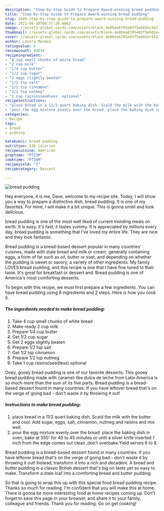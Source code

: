 ```yaml
---
description: "Step-by-Step Guide to Prepare Award-winning bread pudding"
title: "Step-by-Step Guide to Prepare Award-winning bread pudding"
slug: 1649-step-by-step-guide-to-prepare-award-winning-bread-pudding
date: 2021-06-30T06:57:26.886Z
image: //assets-global.cpcdn.com/assets/blank-4e0bea6785e03f5e602ec562f230caae08da540cada707380b4fe1bbebba43da.png
thumbnail: //assets-global.cpcdn.com/assets/blank-4e0bea6785e03f5e602ec562f230caae08da540cada707380b4fe1bbebba43da.png
cover: //assets-global.cpcdn.com/assets/blank-4e0bea6785e03f5e602ec562f230caae08da540cada707380b4fe1bbebba43da.png
author: Lenora Mendez
ratingvalue: 5
reviewcount: 44834
recipeingredient:
- "4 cup small chunks of white bread"
- "2 cup milk"
- "1/4 cup butter"
- "1/2 cup sugar"
- "2 eggs slightly beaten"
- "1/2 tsp salt"
- "1/2 tsp cinnamon"
- "1/2 tsp nutmeg"
- "1 cup raisinsseedless  optional"
recipeinstructions:
- "place bread in a 11/2 quart baking dish. Scald the milk with the butter and cool. Add sugar, eggs, salt, cinnamon, nutmeg and raisins and mix well."
- "pour the egg mixture evenly over the bread. place the baking dish in oven, bake at 350&#39; for 40 to 45 minutes or until a silver knife inserted 1 inch from the edge comes out clean ;don&#39;t overbake.Yield serves 6 to 8."
categories:
- Recipe
tags:
- bread
- pudding

katakunci: bread pudding 
nutrition: 130 calories
recipecuisine: American
preptime: "PT23M"
cooktime: "PT34M"
recipeyield: "3"
recipecategory: Dessert

---
```



![bread pudding](//assets-global.cpcdn.com/assets/blank-4e0bea6785e03f5e602ec562f230caae08da540cada707380b4fe1bbebba43da.png)

Hey everyone, it is me, Dave, welcome to my recipe site. Today, I will show you a way to prepare a distinctive dish, bread pudding. It is one of my favorites. For mine, I will make it a bit unique. This is gonna smell and look delicious.

bread pudding is one of the most well liked of current trending meals on earth. It is easy, it's fast, it tastes yummy. It is appreciated by millions every day. bread pudding is something that I've loved my entire life. They are nice and they look fantastic.

Bread pudding is a bread-based dessert popular in many countries&#39; cuisines, made with stale bread and milk or cream, generally containing eggs, a form of fat such as oil, butter or suet, and depending on whether the pudding is sweet or savory, a variety of other ingredients. My family LOVES bread pudding, and this recipe is one that I have fine tuned to their taste. It&#39;s great for breakfast or dessert and. Bread pudding is one of America&#39;s most comforting desserts.


To begin with this recipe, we must first prepare a few ingredients. You can have bread pudding using 9 ingredients and 2 steps. Here is how you cook it.

<!--inarticleads1-->

##### The ingredients needed to make bread pudding:

1. Take 4 cup small chunks of white bread
1. Make ready 2 cup milk
1. Prepare 1/4 cup butter
1. Get 1/2 cup sugar
1. Get 2 eggs slightly beaten
1. Prepare 1/2 tsp salt
1. Get 1/2 tsp cinnamon
1. Prepare 1/2 tsp nutmeg
1. Take 1 cup raisins(seedless)  optional


Ooey, gooey bread pudding is one of our favorite desserts. This gooey bread pudding made with caramel-like dulce de leche from Latin America is so much more than the sum of its five parts. Bread pudding is a bread-based dessert found in many countries. If you have leftover bread that&#39;s on the verge of going bad - don&#39;t waste it by throwing it out! 

<!--inarticleads2-->

##### Instructions to make bread pudding:

1. place bread in a 11/2 quart baking dish. Scald the milk with the butter and cool. Add sugar, eggs, salt, cinnamon, nutmeg and raisins and mix well.
1. pour the egg mixture evenly over the bread. place the baking dish in oven, bake at 350&#39; for 40 to 45 minutes or until a silver knife inserted 1 inch from the edge comes out clean ;don&#39;t overbake.Yield serves 6 to 8.


Bread pudding is a bread-based dessert found in many countries. If you have leftover bread that&#39;s on the verge of going bad - don&#39;t waste it by throwing it out! Instead, transform it into a rich and decadent. A bread and butter pudding is a classic British dessert that&#39;s big on taste yet so easy to make. Transform a stale loaf into a comforting bread and butter pudding. 

So that is going to wrap this up with this special food bread pudding recipe. Thanks so much for reading. I'm confident that you will make this at home. There is gonna be more interesting food at home recipes coming up. Don't forget to save this page in your browser, and share it to your family, colleague and friends. Thank you for reading. Go on get cooking!
